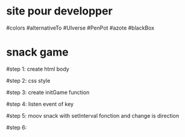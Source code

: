 # site pour developper
#colors
#alternativeTo
#Ulverse
#PenPot
#azote
#blackBox

# snack game

#step 1: create html body

#step 2: css style

#step 3:  create initGame function

#step 4: listen event of key

#step 5: moov snack with setInterval fonction and change is direction

#step 6: 